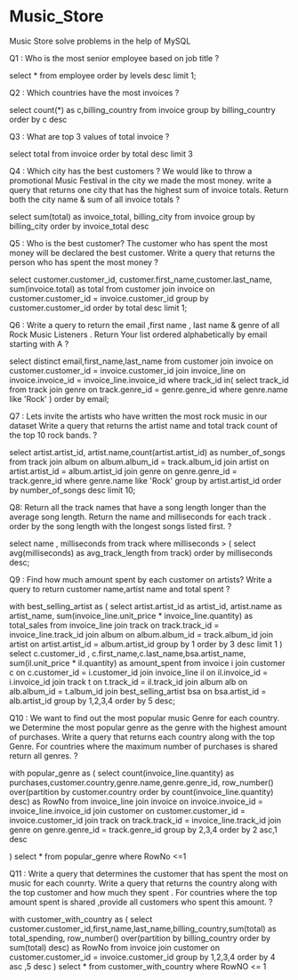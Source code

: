 # Music_Store
Music Store solve problems in the help of MySQL

Q1 : Who is the most senior employee based on job title ?

select * from employee order by levels desc limit 1;

Q2 : Which countries have the most invoices ?

select count(*) as c,billing_country from invoice 
group by billing_country order by c desc

Q3 :  What are top 3 values of total invoice ?

select total  from invoice order by total desc limit 3

Q4 : Which city has the best customers ? We would like to throw a promotional Music Festival in the city
     we made the most money. write a query that returns one city that has the highest sum of invoice
     totals. Return both the city name & sum of all invoice totals  ?

select sum(total) as invoice_total, billing_city from invoice
group by 
billing_city order by invoice_total desc

Q5 : Who is the best customer? The customer who has spent the most money will be declared the best customer.
	 Write a query that returns the person who has spent the most money ? 

select customer.customer_id, customer.first_name,customer.last_name, sum(invoice.total) as total
from customer
join invoice on customer.customer_id = invoice.customer_id
group by customer.customer_id
order by total desc limit 1;

Q6 : Write a query to return  the email ,first name , last name & genre of all Rock Music Listeners . Return
     Your list ordered alphabetically by email starting with A ? 

select distinct email,first_name,last_name 
from customer
join invoice on customer.customer_id = invoice.customer_id
join invoice_line on invoice.invoice_id = invoice_line.invoice_id
where track_id in(
	select track_id from track
	join genre on track.genre_id = genre.genre_id
	where genre.name like 'Rock'
)
order by email;

Q7 : Lets invite the artists who have written the most rock music in our dataset
	 Write a query that returns the artist name and total track count of the top 10 rock bands. ?

select artist.artist_id, artist.name,count(artist.artist_id) as number_of_songs
from track
join album on album.album_id = track.album_id
join artist on artist.artist_id = album.artist_id
join genre on genre.genre_id = track.genre_id
where genre.name like 'Rock'
group by artist.artist_id
order by number_of_songs desc
limit 10;

Q8: Return all the track names that have a song length longer than the average song length.
	Return the name and milliseconds for each track . order by the song length with the longest
	songs listed first. ?

select name , milliseconds
from track
where milliseconds > (
	select avg(milliseconds) as avg_track_length
	from track)
order by milliseconds desc;

Q9 : Find how much amount spent by each customer on artists? Write a query
     to return customer name,artist name and total spent ?

with best_selling_artist as (
	select artist.artist_id as artist_id, artist.name as artist_name,
	sum(invoice_line.unit_price * invoice_line.quantity) as total_sales
	from invoice_line
	join track on track.track_id = invoice_line.track_id
	join album on album.album_id = track.album_id
	join artist on artist.artist_id = album.artist_id
	group by 1
	order by 3 desc
	limit 1
)
select c.customer_id , c.first_name,c.last_name,bsa.artist_name,
sum(il.unit_price * il.quantity) as amount_spent
from invoice i
join customer c on c.customer_id = i.customer_id
join invoice_line il on il.invoice_id = i.invoice_id
join track t on t.track_id = il.track_id
join album alb on alb.album_id = t.album_id
join best_selling_artist bsa on bsa.artist_id = alb.artist_id
group by 1,2,3,4
order by 5 desc;


Q10 : We want to find out the most popular music Genre for each country.
	  we Determine the most popular genre as the genre with the highest amount
	  of purchases. Write a query that returns each country along with the top Genre.
	  For countries where the maximum number of purchases is shared return all genres. ?

with popular_genre as 
(
	select count(invoice_line.quantity) as purchases,customer.country,genre.name,genre.genre_id,
	row_number() over(partition by customer.country order by count(invoice_line.quantity) desc) as RowNo
	from invoice_line
	join invoice on invoice.invoice_id = invoice_line.invoice_id
	join customer on customer.customer_id = invoice.customer_id
	join track on track.track_id = invoice_line.track_id
	join genre on genre.genre_id  = track.genre_id
	group by 2,3,4
	order by 2 asc,1 desc
	
)
select * from popular_genre where RowNo <=1 


Q11 : Write a query that determines the customer that has spent the most on music for each counrty. Write a query that 
      returns the country along with the top customer and how much they spent . For countries where the top amount spent
      is shared ,provide all customers who spent this amount. ?

with customer_with_country as (
	select customer.customer_id,first_name,last_name,billing_country,sum(total) as total_spending,
	row_number() over(partition by billing_country order by sum(total) desc) as RowNo
	from invoice
	join customer on customer.customer_id = invoice.customer_id
	group by 1,2,3,4
	order by 4 asc ,5 desc
)
select * from customer_with_country where RowNO <= 1


